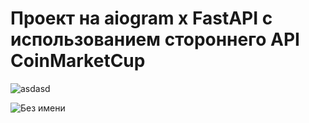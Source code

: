 
# Проект на aiogram x FastAPI с использованием стороннего API CoinMarketCup

![asdasd](https://github.com/user-attachments/assets/017fa7fa-e594-423d-afdf-df0254001d01)

![Без имени](https://github.com/user-attachments/assets/ca4cbe06-b9fc-418f-b3ee-a59331151bfd)





